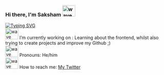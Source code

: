 ### Hi there, I'm Saksham <img src="https://github.com/goforbg/telegram-emoji-gifs/blob/master/wave.gif" width="40" height="35" alt="wave" />

[![Typing SVG](https://readme-typing-svg.herokuapp.com?font=Source+Code+Pro&color=%2347F731&lines=A+jack-of-all-trades+programmer;interested+in+FOSS+%26+the+web;currently+learning+Javascript)](https://git.io/typing-svg) \
<img src="https://github.com/goforbg/telegram-emoji-gifs/blob/master/guy-with-laptop-1.gif?raw=true" width="40" height="35" alt="wave" /> I’m currently working on : Learning about the frontend, whilst also trying to create projects and improve my Github ;) \
<img src="https://github.com/goforbg/telegram-emoji-gifs/blob/master/snowman-waving.gif?raw=true" width="40" height="35" alt="wave" /> Pronouns: He/him \
<img src="https://github.com/goforbg/telegram-emoji-gifs/blob/master/mail-box.gif?raw=true" width="40" height="35" alt="wave" /> How to reach me: [My Twitter](https://twitter.com/saksham_s1ngh)
<!--
**saksham-s1ngh/saksham-s1ngh** is a ✨ _special_ ✨ repository because its `README.md` (this file) appears on your GitHub profile.

Here are some ideas to get you started:

- 🔭 I’m currently working on ...
- 🌱 I’m currently learning ...
- 👯 I’m looking to collaborate on ...
- 🤔 I’m looking for help with ...
- 💬 Ask me about ...
- 
- 
- ⚡ Fun fact: ...
-->

